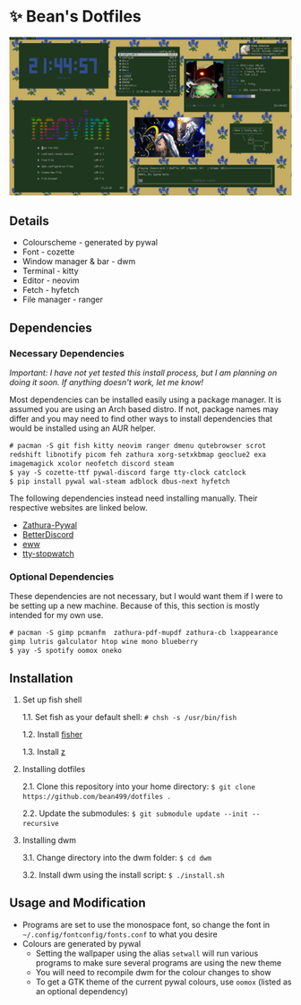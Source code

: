 # ✨ Bean's Dotfiles
![image-desktop](desktop.png)
## Details
* Colourscheme - generated by pywal
* Font - cozette
* Window manager & bar - dwm
* Terminal - kitty
* Editor - neovim
* Fetch - hyfetch
* File manager - ranger
## Dependencies
### Necessary Dependencies
*Important: I have not yet tested this install process, but I am planning on doing it soon. If anything doesn't work, let me know!*

Most dependencies can be installed easily using a package manager. It is assumed you are using an Arch based distro. If not, package names may differ and you may need to find other ways to install dependencies that would be installed using an AUR helper.
```
# pacman -S git fish kitty neovim ranger dmenu qutebrowser scrot redshift libnotify picom feh zathura xorg-setxkbmap geoclue2 exa imagemagick xcolor neofetch discord steam
$ yay -S cozette-ttf pywal-discord farge tty-clock catclock
$ pip install pywal wal-steam adblock dbus-next hyfetch
```
The following dependencies instead need installing manually. Their respective websites are linked below.
- [Zathura-Pywal](https://github.com/GideonWolfe/Zathura-Pywal)
- [BetterDiscord](https://github.com/BetterDiscord/Installer)
- [eww](https://elkowar.github.io/eww/)
- [tty-stopwatch](https://github.com/thedpws/tty-stopwatch)
### Optional Dependencies
These dependencies are not necessary, but I would want them if I were to be setting up a new machine. Because of this, this section is mostly intended for my own use.
```
# pacman -S gimp pcmanfm  zathura-pdf-mupdf zathura-cb lxappearance gimp lutris galculator htop wine mono blueberry
$ yay -S spotify oomox oneko
```
## Installation
1. Set up fish shell

	1.1. Set fish as your default shell: `# chsh -s /usr/bin/fish`
	
	1.2. Install [fisher](https://github.com/jorgebucaran/fisher)

	1.3. Install [z](https://github.com/jethrokuan/z)

2. Installing dotfiles

	2.1. Clone this repository into your home directory: `$ git clone https://github.com/bean499/dotfiles .`

	2.2. Update the submodules: `$ git submodule update --init --recursive`

3. Installing dwm

	3.1. Change directory into the dwm folder: `$ cd dwm`

	3.2. Install dwm using the install script: `$ ./install.sh`

## Usage and Modification
- Programs are set to use the monospace font, so change the font in `~/.config/fontconfig/fonts.conf` to what you desire
- Colours are generated by pywal
	- Setting the wallpaper using the alias `setwall` will run various programs to make sure several programs are using the new theme
	- You will need to recompile dwm for the colour changes to show
	- To get a GTK theme of the current pywal colours, use `oomox` (listed as an optional dependency)
